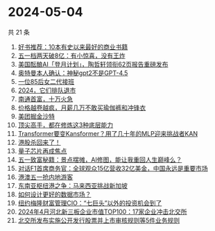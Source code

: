 # 2024-05-04

共 21 条

<!-- BEGIN 36KR -->
<!-- 最后更新时间 2024-05-04 03:01:00 +0800 -->
1. [好书推荐：10本有史以来最好的商业书籍](https://36kr.com/p/2436086316094080)
1. [五一档两天破8亿：有小惊喜，没有王炸](https://36kr.com/p/2759465338370817)
1. [美国酝酿AI「登月计划」，陶哲轩领衔62页报告重磅发布](https://36kr.com/p/2756925535828737)
1. [奥特曼本人确认：神秘gpt2不是GPT-4.5](https://36kr.com/p/2759715893197824)
1. [一位85后女二代接班](https://36kr.com/p/2758498302688007)
1. [2024，它们排队退市](https://36kr.com/p/2758164778203911)
1. [南通首富，十万火急](https://36kr.com/p/2758804217139844)
1. [价格越卷越疯，月薪几万不敢买瑜伽裤和冲锋衣](https://36kr.com/p/2758779907767296)
1. [美团掘金沙特](https://36kr.com/p/2758467817962500)
1. [顶尖高手，都在修炼这3种底层能力](https://36kr.com/p/2750458363919368)
1. [Transformer要变Kansformer？用了几十年的MLP迎来挑战者KAN](https://36kr.com/p/2758527609322496)
1. [港股杀回来了！](https://36kr.com/p/2758624917633798)
1. [量子芯片再成焦点](https://36kr.com/p/2758252053036036)
1. [五一致富秘籍：景点摆摊，AI修图，能让我重回人生巅峰么？](https://36kr.com/p/2758494971132680)
1. [对话F1首席商务官：全球观众15亿营收32亿美金，中国永远是重要市场](https://36kr.com/p/2758701133363970)
1. [港澳五一抢内地游客](https://36kr.com/p/2756978056149762)
1. [东南亚枢纽港之争：马来西亚挑战新加坡](https://36kr.com/p/2756612441996291)
1. [如何设计更好的数据市场？](https://36kr.com/p/2759520673315590)
1. [纽约梅隆财富管理CIO：“七巨头”以外的投资机会到了](https://36kr.com/p/2758269439327233)
1. [2024年4月河北新三板企业市值TOP100：17家企业冲击北交所](https://36kr.com/p/2757210161576965)
1. [北交所发布实施公开发行股票并上市审核规则等5件业务规则](https://36kr.com/p/2759855493069824)
<!-- END 36KR -->